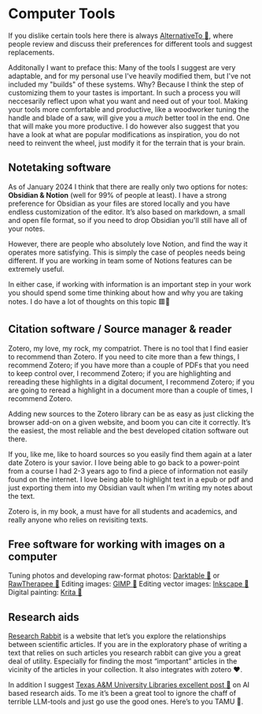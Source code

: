 # Computer Tools
If you dislike certain tools here there is always [AlternativeTo 🔗](https://alternativeto.net/), where people review and discuss their preferences for different tools and suggest replacements.

Additonally I want to preface this: Many of the tools I suggest are very adaptable, and for my personal use I've heavily modified them, but I've not included my "builds" of these systems. Why? Because I think the step of customizing them to your tastes is important. In such a process you will neccesarily reflect upon what you want and need out of your tool. Making your tools more comfortable and productive, like a woodworker tuning the handle and blade of a saw, will give you a *much* better tool in the end. One that will make you more productive. I do however also suggest that you have a look at what are popular modifications as inspiration, you do not need to reinvent the wheel, just modify it for the terrain that is your brain.

## Notetaking software
As of January 2024 I think that there are really only two options for notes: **Obsidian & Notion** (well for 99% of people at least). I have a strong preference for Obsidian as your files are stored locally and you have endless customization of the editor. It’s also based on markdown, a small and open file format, so if you need to drop Obsidian you'll still have all of your notes.

However, there are people who absolutely love Notion, and find the way it operates more satisfying. This is simply the case of peoples needs being different. If you are working in team some of Notions features can be extremely useful.

In either case, if working with information is an important step in your work you should spend some time thinking about how and why you are taking notes. I do have a lot of thoughts on this topic 🟥🔗

## Citation software / Source manager & reader
Zotero, my love, my rock, my compatriot. There is no tool that I find easier to recommend than Zotero. If you need to cite more than a few things, I recommend Zotero; if you have more than a couple of PDFs that you need to keep control over, I recommend Zotero; if you are highlighting and rereading these highlights in a digital document, I recommend Zotero; if you are going to reread a highlight in a document more than a couple of times, I recommend Zotero. 

Adding new sources to the Zotero library can be as easy as just clicking the browser add-on on a given website, and boom you can cite it correctly. It’s the easiest, the most reliable and the best developed citation software out there.

If you, like me, like to hoard sources so you easily find them again at a later date Zotero is your savior. I love being able to go back to a power-point from a course I had 2-3 years ago to find a piece of information not easily found on the internet. I love being able to highlight text in a epub or pdf and just exporting them into my Obsidian vault when I’m writing my notes about the text.

Zotero is, in my book, a must have for all students and academics, and really anyone who relies on revisiting texts.

## Free software for working with images on a computer

Tuning photos and developing raw-format photos: [Darktable 🔗](https://www.darktable.org/) or [RawTherapee 🔗](https://www.rawtherapee.com/)
Editing images: [GIMP 🔗](https://www.gimp.org/)
Editing vector images: [Inkscape 🔗](https://inkscape.org/)
Digital painting: [Krita 🔗](https://krita.org/en/)

##  Research aids
[Research Rabbit](https://researchrabbitapp.com/) is a website that let’s you explore the relationships between scientific articles. If you are in the exploratory phase of writing a text that relies on such articles you research rabbit can give you a great deal of utility. Especially for finding the most “important” articles in the vicinity of the articles in your collection. It also integrates with zotero ❤️.

In addition I suggest [Texas A&M University Libraries excellent post 🔗](https://tamu.libguides.com/c.php?g=1289555) on AI based research aids. To me it’s been a great tool to ignore the chaff of terrible LLM-tools and just go use the good ones. Here’s to you TAMU 🍻.
